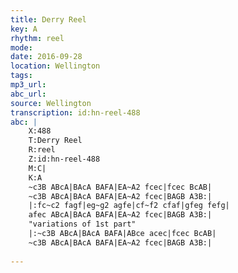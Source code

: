 ```yaml
---
title: Derry Reel
key: A
rhythm: reel
mode: 
date: 2016-09-28
location: Wellington
tags: 
mp3_url: 
abc_url: 
source: Wellington
transcription: id:hn-reel-488
abc: |
    X:488
    T:Derry Reel
    R:reel
    Z:id:hn-reel-488
    M:C|
    K:A
    ~c3B ABcA|BAcA BAFA|EA~A2 fcec|fcec BcAB|
    ~c3B ABcA|BAcA BAFA|EA~A2 fcec|BAGB A3B:|
    |:fc~c2 fagf|eg~g2 agfe|cf~f2 cfaf|gfeg fefg|
    afec ABcA|BAcA BAFA|EA~A2 fcec|BAGB A3B:|
    "variations of 1st part"
    |:~c3B ABcA|BAcA BAFA|ABce acec|fcec BcAB|
    ~c3B ABcA|BAcA BAFA|EA~A2 fcec|BAGB A3B:|
    
---
```


